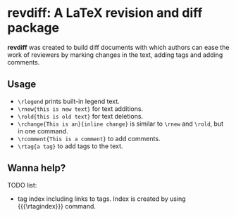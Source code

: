 # revdiff: A LaTeX revision and diff package



**revdiff** was created to build diff documents with which authors
can ease the work of reviewers by marking changes in the text, adding
tags and adding comments.


## Usage

* `\rlegend` prints built-in legend text.
* `\rnew{this is new text}` for text additions.
* `\rold{this is old text}` for text deletions.
* `\rchange{This is an}{inline change}` is similar to `\rnew` and `\rold`, but in one command.
* `\rcomment{This is a comment}` to add comments.
* `\rtag{a tag}` to add tags to the text.

## Wanna help?

TODO list:

* tag index including links to tags. Index is created by using
  {{{\rtagindex}}} command. 




